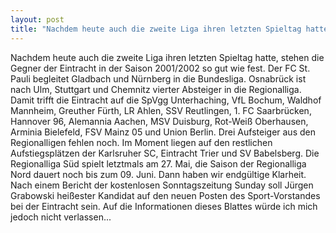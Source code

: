 ```yaml
---
layout: post
title: "Nachdem heute auch die zweite Liga ihren letzten Spieltag hatte, stehen die Gegner der Eintracht in der Saison 2001/2002 so gut wie fest."
---
```


Nachdem heute auch die zweite Liga ihren letzten Spieltag hatte, stehen die Gegner der Eintracht in der Saison 2001/2002 so gut wie fest. Der FC St. Pauli begleitet Gladbach und Nürnberg in die Bundesliga. Osnabrück ist nach Ulm, Stuttgart und Chemnitz vierter Absteiger in die Regionalliga. Damit trifft die Eintracht auf die SpVgg Unterhaching, VfL Bochum, Waldhof Mannheim, Greuther Fürth, LR Ahlen, SSV Reutlingen, 1. FC Saarbrücken, Hannover 96, Alemannia Aachen, MSV Duisburg, Rot-Weiß Oberhausen, Arminia Bielefeld, FSV Mainz 05 und Union Berlin. Drei Aufsteiger aus den Regionalligen fehlen noch. Im Moment liegen auf den restlichen Aufstiegsplätzen der Karlsruher SC, Eintracht Trier und SV Babelsberg. Die Regionalliga Süd spielt letztmals am 27. Mai, die Saison der Regionalliga Nord dauert noch bis zum 09. Juni. Dann haben wir endgültige Klarheit.  
Nach einem Bericht der kostenlosen Sonntagszeitung Sunday soll Jürgen Grabowski heißester Kandidat auf den neuen Posten des Sport-Vorstandes bei der Eintracht sein. Auf die Informationen dieses Blattes würde ich mich jedoch nicht verlassen...
